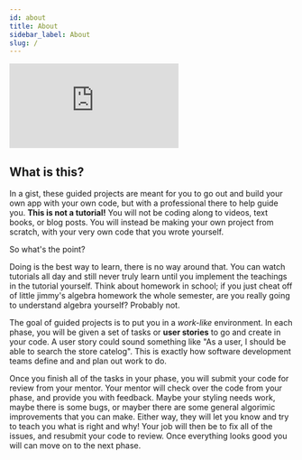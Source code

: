 ```yaml
---
id: about
title: About
sidebar_label: About
slug: /
---
```


<div class="video-container">
<iframe src="https://www.youtube.com/embed/-manIVbRabo" frameborder="0" allow="accelerometer; autoplay; clipboard-write; encrypted-media; gyroscope; picture-in-picture" allowfullscreen></iframe>
</div>


## What is this?

In a gist, these guided projects are meant for you to go out and build your own app with your own code, but with a professional there to help guide you. **This is not a tutorial!** You will not be coding along to videos, text books, or blog posts. You will instead be making your own project from scratch, with your very own code that you wrote yourself. 

So what's the point?

Doing is the best way to learn, there is no way around that. You can watch tutorials all day and still never truly learn until you implement the teachings in the tutorial yourself. Think about homework in school; if you just cheat off of little jimmy's algebra homework the whole semester, are you really going to understand algebra yourself? Probably not. 

The goal of guided projects is to put you in a *work-like* environment. In each phase, you will be given a set of tasks or **user stories** to go and create in your code. A user story could sound something like "As a user, I should be able to search the store catelog". This is exactly how software development teams define and and plan out work to do.

Once you finish all of the tasks in your phase, you will submit your code for review from your mentor. Your mentor will check over the code from your phase, and provide you with feedback. Maybe your styling needs work, maybe there is some bugs, or mayber there are some general algorimic improvements that you can make. Either way, they will let you know and try to teach you what is right and why! Your job will then be to fix all of the issues, and resubmit your code to review. Once everything looks good you will can move on to the next phase.

<!-- So I get a mentor? 

Yup! You will be paried with a mentor to work through the whole project with you. Your mentor will be availble to answer any questions you might have about the project, life as a software developer, or any other questions you might have! Ideally, we want mentor's and their students to meet for one on one's once a week to talk about the project or anything else. -->

<!-- ## How to sign up
Currently, Guided Projects is still in an alpha state and we are testing out ideas / curriculum. Because of this, we are only taking a small number of students. If you want to participate, email p.chertude34@gmail.com. -->
